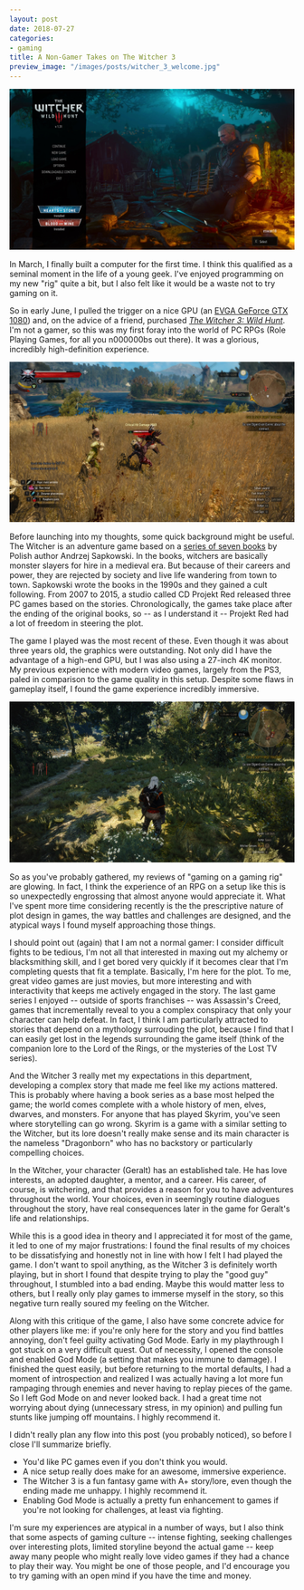 ```yaml
---
layout: post
date: 2018-07-27
categories:
- gaming
title: A Non-Gamer Takes on The Witcher 3
preview_image: "/images/posts/witcher_3_welcome.jpg"
---
```


<center><img alt="Witcher 3 Welcome" src="/images/posts/witcher_3_welcome.jpg"/></center>

In March, I finally built a computer for the first time.
I think this qualified as a seminal moment in the life of a young geek.
I've enjoyed programming on my new "rig" quite a bit, but I also felt like it would be a waste not to try gaming on it.

So in early June, I pulled the trigger on a nice GPU (an [EVGA GeForce GTX 1080](https://www.amazon.com/EVGA-GeForce-Support-Graphics-08G-P4-6286-KR/dp/B01GAI64GO)) and, on the advice of a friend, purchased *[The Witcher 3: Wild Hunt](http://thewitcher.com/en/witcher3)*.
I'm not a gamer, so this was my first foray into the world of PC RPGs (Role Playing Games, for all you n000000bs out there).
It was a glorious, incredibly high-definition experience.
<!--more-->

<center><img alt="Witcher 3 Fighting" src="/images/posts/witcher_3_fighting.jpg"/></center>

Before launching into my thoughts, some quick background might be useful.
The Witcher is an adventure game based on a [series of seven books](https://en.wikipedia.org/wiki/The_Witcher) by Polish author Andrzej Sapkowski.
In the books, witchers are basically monster slayers for hire in a medieval era.
But because of their careers and power, they are rejected by society and live life wandering from town to town.
Sapkowski wrote the books in the 1990s and they gained a cult following.
From 2007 to 2015, a studio called CD Projekt Red released three PC games based on the stories.
Chronologically, the games take place after the ending of the original books, so -- as I understand it -- Projekt Red had a lot of freedom in steering the plot.

The game I played was the most recent of these.
Even though it was about three years old, the graphics were outstanding.
Not only did I have the advantage of a high-end GPU, but I was also using a 27-inch 4K monitor.
My previous experience with modern video games, largely from the PS3, paled in comparison to the game quality in this setup.
Despite some flaws in gameplay itself, I found the game experience incredibly immersive.

<center><img alt="Witcher 3 Forest" src="/images/posts/witcher_3_forest.jpg"/></center>

So as you've probably gathered, my reviews of "gaming on a gaming rig" are glowing.
In fact, I think the experience of an RPG on a setup like this is so unexpectedly engrossing that almost anyone would appreciate it.
What I've spent more time considering recently is the the prescriptive nature of plot design in games, the way battles and challenges are designed, and the atypical ways I found myself approaching those things.

I should point out (again) that I am not a normal gamer: I consider difficult fights to be tedious, I'm not all that interested in maxing out my alchemy or blacksmithing skill, and I get bored very quickly if it becomes clear that I'm completing quests that fit a template.
Basically, I'm here for the plot.
To me, great video games are just movies, but more interesting and with interactivity that keeps me actively engaged in the story.
The last game series I enjoyed -- outside of sports franchises -- was Assassin's Creed, games that incrementally reveal to you a complex conspiracy that only your character can help defeat.
In fact, I think I am particularly attracted to stories that depend on a mythology surrouding the plot, because I find that I can easily get lost in the legends surrounding the game itself (think of the companion lore to the Lord of the Rings, or the mysteries of the Lost TV series).

And the Witcher 3 really met my expectations in this department, developing a complex story that made me feel like my actions mattered.
This is probably where having a book series as a base most helped the game; the world comes complete with a whole history of men, elves, dwarves, and monsters.
For anyone that has played Skyrim, you've seen where storytelling can go wrong.
Skyrim is a game with a similar setting to the Witcher, but its lore doesn't really make sense and its main character is the nameless "Dragonborn" who has no backstory or particularly compelling choices.

In the Witcher, your character (Geralt) has an established tale.
He has love interests, an adopted daughter, a mentor, and a career.
His career, of course, is witchering, and that provides a reason for you to have adventures throughout the world.
Your choices, even in seemingly routine dialogues throughout the story, have real consequences later in the game for Geralt's life and relationships.

While this is a good idea in theory and I appreciated it for most of the game, it led to one of my major frustrations:
I found the final results of my choices to be dissatisfying and honestly not in line with how I felt I had played the game.
I don't want to spoil anything, as the Witcher 3 is definitely worth playing, but in short I found that despite trying to play the "good guy" throughout, I stumbled into a bad ending.
Maybe this would matter less to others, but I really only play games to immerse myself in the story, so this negative turn really soured my feeling on the Witcher.

Along with this critique of the game, I also have some concrete advice for other players like me:
if you're only here for the story and you find battles annoying, don't feel guilty activating God Mode.
Early in my playthrough I got stuck on a very difficult quest.
Out of necessity, I opened the console and enabled God Mode (a setting that makes you immune to damage).
I finished the quest easily, but before returning to the mortal defaults, I had a moment of introspection and realized I was actually having a lot more fun rampaging through enemies and never having to replay pieces of the game.
So I left God Mode on and never looked back.
I had a great time not worrying about dying (unnecessary stress, in my opinion) and pulling fun stunts like jumping off mountains.
I highly recommend it.

I didn't really plan any flow into this post (you probably noticed), so before I close I'll summarize briefly.

- You'd like PC games even if you don't think you would.
- A nice setup really does make for an awesome, immersive experience.
- The Witcher 3 is a fun fantasy game with A+ story/lore, even though the ending made me unhappy.
I highly recommend it.
- Enabling God Mode is actually a pretty fun enhancement to games if you're not looking for challenges, at least via fighting. 

I'm sure my experiences are atypical in a number of ways, but I also think that some aspects of gaming culture -- intense fighting, seeking challenges over interesting plots, limited storyline beyond the actual game -- keep away many people who might really love video games if they had a chance to play their way.
You might be one of those people, and I'd encourage you to try gaming with an open mind if you have the time and money.
